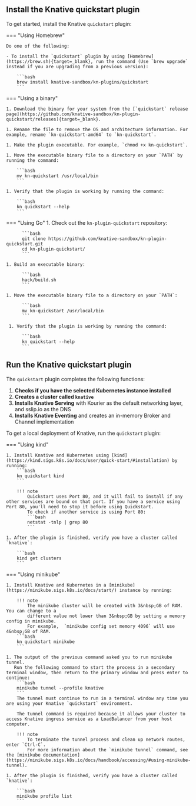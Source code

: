 <!-- Snippet used in the following topics:
- /docs/getting-started/quickstart-install.md
- /docs/install/quickstart-install.md
-->
## Install the Knative quickstart plugin

To get started, install the Knative `quickstart` plugin:

=== "Using Homebrew"

    Do one of the following:

    - To install the `quickstart` plugin by using [Homebrew](https://brew.sh){target=_blank}, run the command (Use `brew upgrade` instead if you are upgrading from a previous version):

        ```bash
        brew install knative-sandbox/kn-plugins/quickstart
        ```

=== "Using a binary"

    1. Download the binary for your system from the [`quickstart` release page](https://github.com/knative-sandbox/kn-plugin-quickstart/releases){target=_blank}.

    1. Rename the file to remove the OS and architecture information. For example, rename `kn-quickstart-amd64` to `kn-quickstart`.

    1. Make the plugin executable. For example, `chmod +x kn-quickstart`.

    1. Move the executable binary file to a directory on your `PATH` by running the command:

        ```bash
        mv kn-quickstart /usr/local/bin
        ```

    1. Verify that the plugin is working by running the command:

        ```bash
        kn quickstart --help
        ```

=== "Using Go"
    1. Check out the `kn-plugin-quickstart` repository:

          ```bash
          git clone https://github.com/knative-sandbox/kn-plugin-quickstart.git
          cd kn-plugin-quickstart/
          ```

    1. Build an executable binary:

          ```bash
          hack/build.sh
          ```

    1. Move the executable binary file to a directory on your `PATH`:

          ```bash
          mv kn-quickstart /usr/local/bin
          ```

     1. Verify that the plugin is working by running the command:

          ```bash
          kn quickstart --help
          ```

## Run the Knative quickstart plugin

The `quickstart` plugin completes the following functions:

1. **Checks if you have the selected Kubernetes instance installed**
1. **Creates a cluster called `knative`**
1. **Installs Knative Serving** with Kourier as the default networking layer, and sslip.io as the DNS
1. **Installs Knative Eventing** and creates an in-memory Broker and Channel implementation


To get a local deployment of Knative, run the `quickstart` plugin:

=== "Using kind"


    1. Install Knative and Kubernetes using [kind](https://kind.sigs.k8s.io/docs/user/quick-start/#installation) by running:
        ```bash
        kn quickstart kind
        ```

        !!! note
            Quickstart uses Port 80, and it will fail to install if any other services are bound on that port. If you have a service using Port 80, you'll need to stop it before using Quickstart.
            To check if another service is using Port 80:
            ```bash
            netstat -tnlp | grep 80
            ```

    1. After the plugin is finished, verify you have a cluster called `knative`:

        ```bash
        kind get clusters
        ```

=== "Using minikube"

    1. Install Knative and Kubernetes in a [minikube](https://minikube.sigs.k8s.io/docs/start/) instance by running:

        !!! note
            The minikube cluster will be created with 3&nbsp;GB of RAM. You can change to a
            different value not lower than 3&nbsp;GB by setting a memory config in minikube.
            For example,  `minikube config set memory 4096` will use 4&nbsp;GB of RAM.
        ```bash
        kn quickstart minikube
        ```

    1. The output of the previous command asked you to run minikube tunnel.
       Run the following command to start the process in a secondary terminal window, then return to the primary window and press enter to continue:
        ```bash
        minikube tunnel --profile knative
        ```
        The tunnel must continue to run in a terminal window any time you are using your Knative `quickstart` environment.

        The tunnel command is required because it allows your cluster to access Knative ingress service as a LoadBalancer from your host computer.

        !!! note
            To terminate the tunnel process and clean up network routes, enter `Ctrl-C`.
            For more information about the `minikube tunnel` command, see the [minikube documentation](https://minikube.sigs.k8s.io/docs/handbook/accessing/#using-minikube-tunnel).

    1. After the plugin is finished, verify you have a cluster called `knative`:

        ```bash
        minikube profile list
        ```
